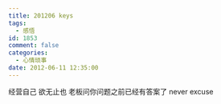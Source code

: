 ```yaml
---
title: 201206 keys
tags:
  - 感悟
id: 1853
comment: false
categories:
  - 心情琐事
date: 2012-06-11 12:35:00
---
```


经营自己
欲无止也
老板问你问题之前已经有答案了
never excuse